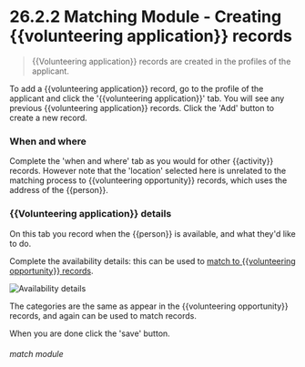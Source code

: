 # 26.2.2 Matching Module - Creating {{volunteering application}} records

> {{Volunteering application}} records are created in the profiles of the applicant.

To add a {{volunteering application}} record, go to the profile of the applicant and click the '{{volunteering application}}' tab.  You will see any previous {{volunteering application}} records.  Click the 'Add' button to create a new record.

### When and where

Complete the 'when and where' tab as you would for other {{activity}} records.  However note that the 'location' selected here is unrelated to the matching process to {{volunteering opportunity}} records, which uses the address of the {{person}}.

### {{Volunteering application}} details

On this tab you record when the {{person}} is available, and what they'd like to do.

Complete the availability details: this can be used to [match to {{volunteering opportunity}} records](/help/index/p/26.4.0).  

![Availability details](26.2.1a.PNG)

The categories are the same as appear in the {{volunteering opportunity}} records, and again can be used to match records.

When you are done click the 'save' button.


###### match module